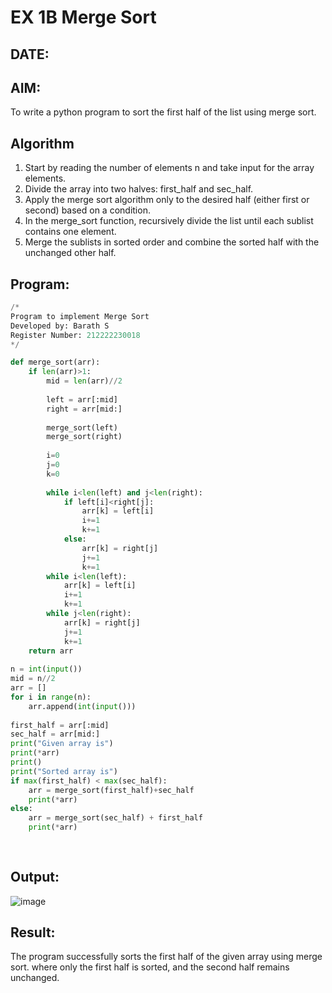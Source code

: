 # EX 1B Merge Sort
## DATE:
## AIM:
To write a python program to sort the first half of the list using merge sort.

## Algorithm
1. Start by reading the number of elements n and take input for the array elements.
2. Divide the array into two halves: first_half and sec_half.
3. Apply the merge sort algorithm only to the desired half (either first or second) based on a condition.
4. In the merge_sort function, recursively divide the list until each sublist contains one element. 
5. Merge the sublists in sorted order and combine the sorted half with the unchanged other half.  

## Program:
```python
/*
Program to implement Merge Sort
Developed by: Barath S
Register Number: 212222230018
*/

def merge_sort(arr):
    if len(arr)>1:
        mid = len(arr)//2
        
        left = arr[:mid]
        right = arr[mid:]
        
        merge_sort(left)
        merge_sort(right)
        
        i=0
        j=0
        k=0
        
        while i<len(left) and j<len(right):
            if left[i]<right[j]:
                arr[k] = left[i]
                i+=1
                k+=1
            else:
                arr[k] = right[j]
                j+=1
                k+=1
        while i<len(left):
            arr[k] = left[i]
            i+=1
            k+=1
        while j<len(right):
            arr[k] = right[j]
            j+=1
            k+=1
    return arr
    
n = int(input())
mid = n//2
arr = []
for i in range(n):
    arr.append(int(input()))
    
first_half = arr[:mid]
sec_half = arr[mid:]
print("Given array is")
print(*arr)
print()
print("Sorted array is")
if max(first_half) < max(sec_half):
    arr = merge_sort(first_half)+sec_half
    print(*arr)
else:
    arr = merge_sort(sec_half) + first_half
    print(*arr)
            
            
```

## Output:

![image](https://github.com/user-attachments/assets/faabb961-80d9-4d61-a037-6f2bb989e15f)



## Result:
The program successfully sorts the first half of the given array using merge sort. where only the first half is sorted, and the second half remains unchanged.
